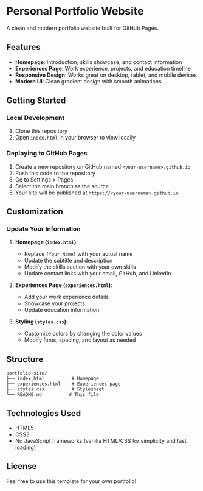 # Personal Portfolio Website

A clean and modern portfolio website built for GitHub Pages.

## Features

- **Homepage**: Introduction, skills showcase, and contact information
- **Experiences Page**: Work experience, projects, and education timeline
- **Responsive Design**: Works great on desktop, tablet, and mobile devices
- **Modern UI**: Clean gradient design with smooth animations

## Getting Started

### Local Development

1. Clone this repository
2. Open `index.html` in your browser to view locally

### Deploying to GitHub Pages

1. Create a new repository on GitHub named `<your-username>.github.io`
2. Push this code to the repository
3. Go to Settings > Pages
4. Select the main branch as the source
5. Your site will be published at `https://<your-username>.github.io`

## Customization

### Update Your Information

1. **Homepage (`index.html`)**:
   - Replace `[Your Name]` with your actual name
   - Update the subtitle and description
   - Modify the skills section with your own skills
   - Update contact links with your email, GitHub, and LinkedIn

2. **Experiences Page (`experiences.html`)**:
   - Add your work experience details
   - Showcase your projects
   - Update education information

3. **Styling (`styles.css`)**:
   - Customize colors by changing the color values
   - Modify fonts, spacing, and layout as needed

## Structure

```
portfolio-site/
├── index.html          # Homepage
├── experiences.html    # Experiences page
├── styles.css          # Stylesheet
└── README.md          # This file
```

## Technologies Used

- HTML5
- CSS3
- No JavaScript frameworks (vanilla HTML/CSS for simplicity and fast loading)

## License

Feel free to use this template for your own portfolio!
